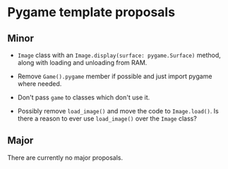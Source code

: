 # Pygame template proposals

## Minor

* `Image` class with an `Image.display(surface: pygame.Surface)` method,
along with loading and unloading from RAM.

* Remove `Game().pygame` member if possible and just import pygame where needed.

* Don't pass `game` to classes which don't use it.

* Possibly remove `load_image()` and move the code to `Image.load()`.
Is there a reason to ever use `load_image()` over the `Image` class?

## Major

There are currently no major proposals.
